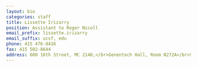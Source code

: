 ```yaml
---
layout: bio
categories: staff
title: Lissette Irizarry
position: Assistant to Roger Nicoll
email_prefix: lissette.irizarry
email_suffix: ucsf, edu
phone: 415 476-8416
fax: 415 502-8644
address: 600 16th Street, MC 2140,</br>Genentech Hall, Room N272A</br>San Francisco, CA 94158-2140</br>
---
```





